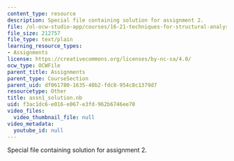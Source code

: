 ```yaml
---
content_type: resource
description: Special file containing solution for assignment 2.
file: /ol-ocw-studio-app/courses/16-21-techniques-for-structural-analysis-and-design-spring-2005/f3ac1dc6e016e067e3fd962b6746ee70_assn1_solution.nb
file_size: 212757
file_type: text/plain
learning_resource_types:
- Assignments
license: https://creativecommons.org/licenses/by-nc-sa/4.0/
ocw_type: OCWFile
parent_title: Assignments
parent_type: CourseSection
parent_uid: df061780-1635-40b2-fdc8-954c8c1379d7
resourcetype: Other
title: assn1_solution.nb
uid: f3ac1dc6-e016-e067-e3fd-962b6746ee70
video_files:
  video_thumbnail_file: null
video_metadata:
  youtube_id: null
---
```

Special file containing solution for assignment 2.